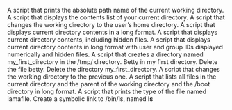A script that prints the absolute path name of the current working directory.
A script that displays the contents list of your current directory.
A script that changes the working directory to the user’s home directory.
A script that displays current directory contents in a long format.
A script that displays current directory contents, including hidden files.
A script that displays current directory contents in long format with user and group IDs displayed numerically and hidden files.
A script that creates a directory named my_first_directory in the /tmp/ directory.
Betty in my first directory.
Delete the file betty.
Delete the directory my_first_directory.
A script that changes the working directory to the previous one.
A script that lists all files in the current directory and the parent of the working directory and the /boot directory in long format.
A script that prints the type of the file named iamafile.
Create a symbolic link to /bin/ls, named __ls__ 
